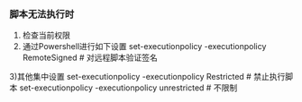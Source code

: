 
### 脚本无法执行时
1) 检查当前权限
2) 通过Powershell进行如下设置
set-executionpolicy -executionpolicy RemoteSigned # 对远程脚本验证签名

3)其他集中设置
set-executionpolicy -executionpolicy Restricted # 禁止执行脚本
set-executionpolicy -executionpolicy unrestricted # 不限制